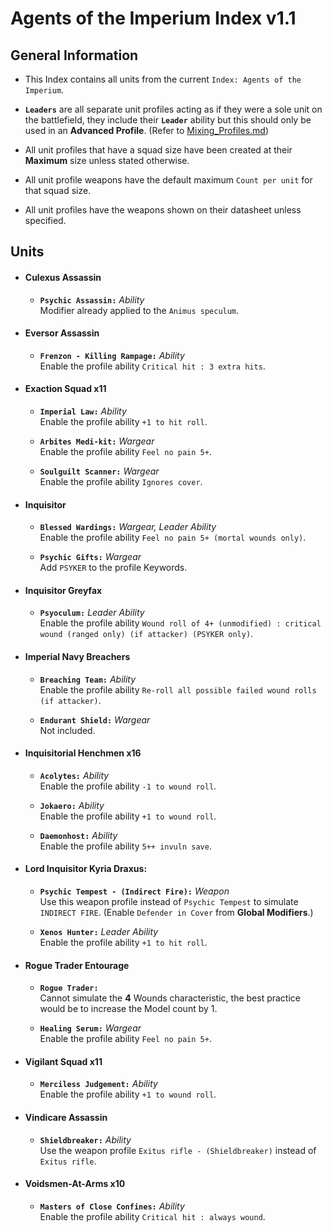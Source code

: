 # Agents of the Imperium Index v1.1
## General Information
* This Index contains all units from the current `Index: Agents of the Imperium`.
  
* **`Leaders`** are all separate unit profiles acting as if they were a sole unit on the battlefield, they include their **`Leader`** ability but this should only be used in an **Advanced Profile**. (Refer to [Mixing_Profiles.md](/Guides/Mixing_Profiles.md))
  
* All unit profiles that have a squad size have been created at their **Maximum** size unless stated otherwise.
  
* All unit profile weapons have the default maximum `Count per unit` for that squad size.
  
* All unit profiles have the weapons shown on their datasheet unless specified.

## Units

* #### Culexus Assassin
  * **`Psychic Assassin:`** *Ability* <br> Modifier already applied to the `Animus speculum`.

* #### Eversor Assassin
  * **`Frenzon - Killing Rampage:`** *Ability* <br> Enable the profile ability `Critical hit : 3 extra hits`.

* #### Exaction Squad x11
  * **`Imperial Law:`** *Ability* <br> Enable the profile ability `+1 to hit roll`.

  * **`Arbites Medi-kit:`** *Wargear* <br> Enable the profile ability `Feel no pain 5+`.

  * **`Soulguilt Scanner:`** *Wargear* <br> Enable the profile ability `Ignores cover`.

* #### Inquisitor
  * **`Blessed Wardings:`** *Wargear, Leader Ability* <br> Enable the profile ability `Feel no pain 5+ (mortal wounds only)`.

  * **`Psychic Gifts:`** *Wargear* <br> Add `PSYKER` to the profile Keywords.

* #### Inquisitor Greyfax
  * **`Psyoculum:`** *Leader Ability* <br> Enable the profile ability `Wound roll of 4+ (unmodified) : critical wound (ranged only) (if attacker) (PSYKER only)`.

* #### Imperial Navy Breachers
  * **`Breaching Team:`** *Ability* <br> Enable the profile ability `Re-roll all possible failed wound rolls (if attacker)`.

  * **`Endurant Shield:`** *Wargear* <br> Not included.

* #### Inquisitorial Henchmen x16
  * **`Acolytes:`** *Ability* <br> Enable the profile ability `-1 to wound roll`.

  * **`Jokaero:`** *Ability* <br> Enable the profile ability `+1 to wound roll`.

  * **`Daemonhost:`** *Ability* <br> Enable the profile ability `5++ invuln save`.
  
* #### Lord Inquisitor Kyria Draxus:
  * **`Psychic Tempest - (Indirect Fire):`** *Weapon* <br> Use this weapon profile instead of `Psychic Tempest` to simulate `INDIRECT FIRE`. (Enable `Defender in Cover` from **Global Modifiers**.)

  * **`Xenos Hunter:`** *Leader Ability* <br> Enable the profile ability `+1 to hit roll`.

* #### Rogue Trader Entourage
  * **`Rogue Trader:`** <br> Cannot simulate the **4** Wounds characteristic, the best practice would be to increase the Model count by 1.

  * **`Healing Serum:`** *Wargear* <br> Enable the profile ability `Feel no pain 5+`.

* #### Vigilant Squad x11
  * **`Merciless Judgement:`** *Ability* <br> Enable the profile ability `+1 to wound roll`.

* #### Vindicare Assassin
  * **`Shieldbreaker:`** *Ability* <br> Use the weapon profile `Exitus rifle - (Shieldbreaker)` instead of `Exitus rifle`.

* #### Voidsmen-At-Arms x10
  * **`Masters of Close Confines:`** *Ability* <br>  Enable the profile ability `Critical hit : always wound`.